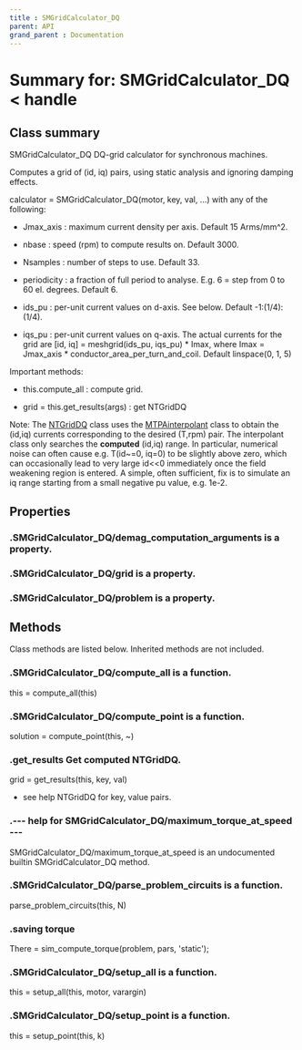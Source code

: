 ```yaml
---
title : SMGridCalculator_DQ
parent: API
grand_parent : Documentation
---
```

# Summary for: **SMGridCalculator_DQ**  < handle

## Class summary

SMGridCalculator_DQ DQ-grid calculator for synchronous machines.

Computes a grid of (id, iq) pairs, using static analysis and ignoring
damping effects.

calculator = SMGridCalculator_DQ(motor, key, val, ...) with any of the following:

* Jmax_axis : maximum current density per axis. Default 15
Arms/mm^2.

* nbase : speed (rpm) to compute results on. Default 3000.

* Nsamples : number of steps to use. Default 33.

* periodicity : a fraction of full period to analyse. E.g. 6 =
step from 0 to 60 el. degrees. Default 6.

* ids_pu : per-unit current values on d-axis. See below. Default
-1:(1/4):(1/4).

* iqs_pu : per-unit current values on q-axis. The actual currents
for the grid are [id, iq] = meshgrid(ids_pu, iqs_pu) * Imax, where
Imax = Jmax_axis * conductor_area_per_turn_and_coil. Default linspace(0, 1, 5)

Important methods:

* this.compute_all : compute grid.

* grid = this.get_results(args) : get NTGridDQ

Note: The [NTGridDQ](NTGridDQ.html) class uses the [MTPAinterpolant](MTPAinterpolant.html) class to obtain
the (id,iq) currents corresponding to the desired (T,rpm) pair. The
interpolant class only searches the **computed**  (id,iq) range. In
particular, numerical noise can often cause e.g. T(id~=0, iq=0) to be
slightly above zero, which can occasionally lead to very large id<<0
immediately once the field weakening region is entered. A simple,
often sufficient, fix is to simulate an iq range starting from a
small negative pu value, e.g. 1e-2.

## Properties

### .SMGridCalculator_DQ/**demag_computation_arguments** is a property.

### .SMGridCalculator_DQ/**grid** is a property.

### .SMGridCalculator_DQ/**problem** is a property.


## Methods

Class methods are listed below. Inherited methods are not included.

### .SMGridCalculator_DQ/**compute_all** is a function.
this = compute_all(this)

### .SMGridCalculator_DQ/**compute_point** is a function.
solution = compute_point(this, ~)

### .**get_results** Get computed NTGridDQ.

grid = get_results(this, key, val)

* see help NTGridDQ for key, value pairs.

### .--- help for SMGridCalculator_DQ/**maximum_torque_at_speed** ---
SMGridCalculator_DQ/maximum_torque_at_speed is an undocumented builtin SMGridCalculator_DQ method.

### .SMGridCalculator_DQ/**parse_problem_circuits** is a function.
parse_problem_circuits(this, N)

### .saving torque
There = sim_compute_torque(problem, pars, 'static');

### .SMGridCalculator_DQ/**setup_all** is a function.
this = setup_all(this, motor, varargin)

### .SMGridCalculator_DQ/**setup_point** is a function.
this = setup_point(this, k)


